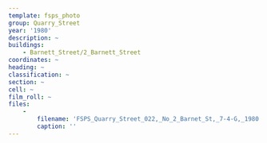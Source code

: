 ```yaml
---
template: fsps_photo
group: Quarry_Street
year: '1980'
description: ~
buildings:
    - Barnett_Street/2_Barnett_Street
coordinates: ~
heading: ~
classification: ~
section: ~
cell: ~
film_roll: ~
files:
    -
        filename: 'FSPS_Quarry_Street_022,_No_2_Barnet_St,_7-4-G,_1980.png'
        caption: ''
---
```

